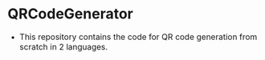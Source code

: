 # QRCodeGenerator
*  <font size="3">This repository contains the code for QR code generation from scratch in 2 languages.</font>
